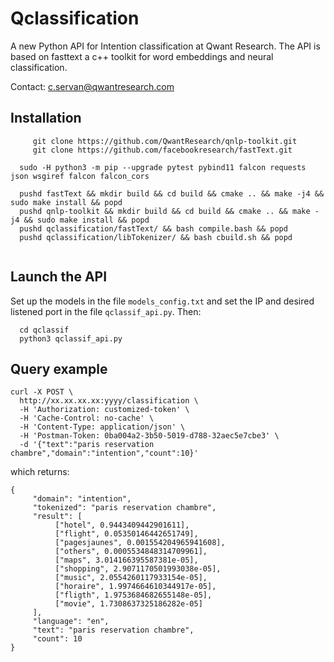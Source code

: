 # Qclassification

A new Python API for Intention classification at Qwant Research.
The API is based on fasttext a c++ toolkit for word embeddings and neural classification.

Contact: c.servan@qwantresearch.com

## Installation

```  git clone https://github.com/QwantResearch/qclassification.git
     git clone https://github.com/QwantResearch/qnlp-toolkit.git
     git clone https://github.com/facebookresearch/fastText.git
  
  sudo -H python3 -m pip --upgrade pytest pybind11 falcon requests json wsgiref falcon falcon_cors 
  
  pushd fastText && mkdir build && cd build && cmake .. && make -j4 && sudo make install && popd
  pushd qnlp-toolkit && mkdir build && cd build && cmake .. && make -j4 && sudo make install && popd
  pushd qclassification/fastText/ && bash compile.bash && popd
  pushd qclassification/libTokenizer/ && bash cbuild.sh && popd
  
``` 

## Launch the API

Set up the models in the file `models_config.txt` and set the IP and desired listened port in the file `qclassif_api.py`.
Then:

```  
  cd qclassif
  python3 qclassif_api.py
``` 

## Query example
```
curl -X POST \
  http://xx.xx.xx.xx:yyyy/classification \
  -H 'Authorization: customized-token' \
  -H 'Cache-Control: no-cache' \
  -H 'Content-Type: application/json' \
  -H 'Postman-Token: 0ba004a2-3b50-5019-d788-32aec5e7cbe3' \
  -d '{"text":"paris reservation chambre","domain":"intention","count":10}'
  ```
which returns:
```
{
     "domain": "intention", 
     "tokenized": "paris reservation chambre", 
     "result": [
          ["hotel", 0.9443409442901611], 
          ["flight", 0.05350146442651749], 
          ["pagesjaunes", 0.001554204965941608], 
          ["others", 0.0005534848314709961], 
          ["maps", 3.014166395587381e-05], 
          ["shopping", 2.9071170501993038e-05], 
          ["music", 2.0554260117933154e-05], 
          ["horaire", 1.9974664610344917e-05], 
          ["fligth", 1.9753684682655148e-05], 
          ["movie", 1.7308637325186282e-05]
     ], 
     "language": "en", 
     "text": "paris reservation chambre", 
     "count": 10
}
```
